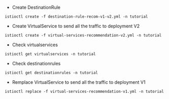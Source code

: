 * Create DestinationRule
```
istioctl create -f destination-rule-recom-v1-v2.yml -n tutorial
```

* Create VirtualService to send all the traffic to deployment V2
```
istioctl create -f virtual-services-recommendation-v2.yml -n tutorial
```

* Check virtualservices
```
istioctl get virtualservices -n tutorial
```

* Check destinationrules
```
istioctl get destinationrules -n tutorial
```

* Remplace VirtualService to send all the traffic to deployment V1
```
istioctl replace -f virtual-services-recommendation-v1.yml -n tutorial
```
